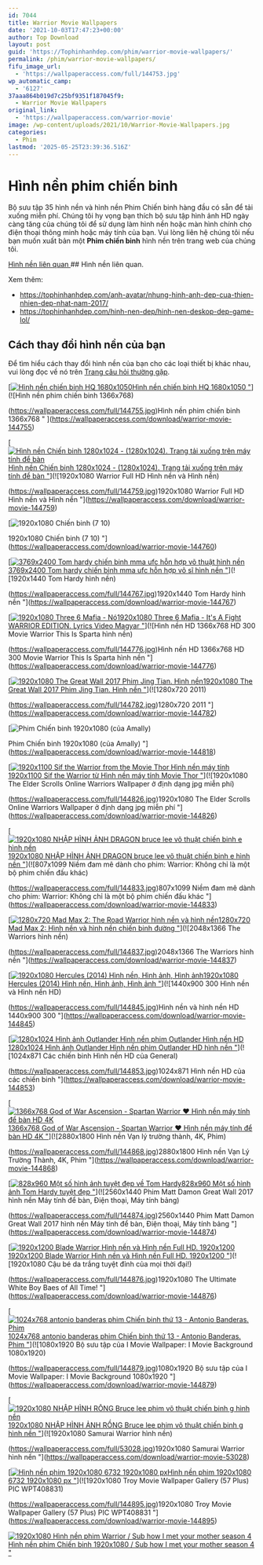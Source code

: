 ```yaml
---
id: 7044
title: Warrior Movie Wallpapers
date: '2021-10-03T17:47:23+00:00'
author: Top Download
layout: post
guid: 'https://Tophinhanhdep.com/phim/warrior-movie-wallpapers/'
permalink: /phim/warrior-movie-wallpapers/
fifu_image_url:
  - 'https://wallpaperaccess.com/full/144753.jpg'
wp_automatic_camp:
  - '6127'
37aaa864b019d7c25bf9351f187045f9:
  - Warrior Movie Wallpapers
original_link:
  - 'https://wallpaperaccess.com/warrior-movie'
image: /wp-content/uploads/2021/10/Warrior-Movie-Wallpapers.jpg
categories:
  - Phim
lastmod: '2025-05-25T23:39:36.516Z'
---
```

# Hình nền phim chiến binh

Bộ sưu tập 35 hình nền và hình nền Phim Chiến binh hàng đầu có sẵn để tải xuống miễn phí. Chúng tôi hy vọng bạn thích bộ sưu tập hình ảnh HD ngày càng tăng của chúng tôi để sử dụng làm hình nền hoặc màn hình chính cho điện thoại thông minh hoặc máy tính của bạn. Vui lòng liên hệ chúng tôi nếu bạn muốn xuất bản một **Phim chiến binh** hình nền trên trang web của chúng tôi.

[Hình nền liên quan ](#related) ## Hình nền liên quan.

   
 Xem thêm:

   
- <https://tophinhanhdep.com/anh-avatar/nhung-hinh-anh-dep-cua-thien-nhien-dep-nhat-nam-2017/>
- <https://tophinhanhdep.com/hinh-nen-dep/hinh-nen-deskop-dep-game-lol/>

## Cách thay đổi hình nền của bạn

Để tìm hiểu cách thay đổi hình nền của bạn cho các loại thiết bị khác nhau, vui lòng đọc về nó trên [Trang câu hỏi thường gặp](https://tophinhanhdep.com/faq/).

  
[[![Hình nền chiến binh HQ 1680x1050](https://wallpaperaccess.com/full/144753.jpg)Hình nền chiến binh HQ 1680x1050 "](https://wallpaperaccess.com/download/warrior-movie-144753)](![Hình nền phim chiến binh 1366x768)

(https://wallpaperaccess.com/full/144755.jpg)Hình nền phim chiến binh 1366x768 " ](https://wallpaperaccess.com/download/warrior-movie-144755)

[[![Hình nền Chiến binh 1280x1024 - (1280x1024).  Trang tải xuống trên máy tính để bàn](https://wallpaperaccess.com/full/144757.jpg)Hình nền Chiến binh 1280x1024 - (1280x1024). Trang tải xuống trên máy tính để bàn "](https://wallpaperaccess.com/download/warrior-movie-144757)](![1920x1080 Warrior Full HD Hình nền và Hình nền)

(https://wallpaperaccess.com/full/144759.jpg)1920x1080 Warrior Full HD Hình nền và Hình nền "](https://wallpaperaccess.com/download/warrior-movie-144759)

[![1920x1080 Chiến binh (7 10)](https://wallpaperaccess.com/full/144760.jpg)

1920x1080 Chiến binh (7 10) "](https://wallpaperaccess.com/download/warrior-movie-144760)

[[![3769x2400 Tom hardy chiến binh mma ufc hỗn hợp võ thuật hình nền](https://wallpaperaccess.com/full/144765.jpg)3769x2400 Tom hardy chiến binh mma ufc hỗn hợp võ sĩ hình nền "](https://wallpaperaccess.com/download/warrior-movie-144765)](![1920x1440 Tom Hardy hình nền)

(https://wallpaperaccess.com/full/144767.jpg)1920x1440 Tom Hardy hình nền "](https://wallpaperaccess.com/download/warrior-movie-144767)

[[![1920x1080 Three 6 Mafia - Nó](https://wallpaperaccess.com/full/144772.jpg)1920x1080 Three 6 Mafia - It's A Fight WARRIOR EDITION. Lyrics Video Magyar "](https://wallpaperaccess.com/download/warrior-movie-144772)](![Hình nền HD 1366x768 HD 300 Movie Warrior This Is Sparta hình nền)

(https://wallpaperaccess.com/full/144776.jpg)Hình nền HD 1366x768 HD 300 Movie Warrior This Is Sparta hình nền "](https://wallpaperaccess.com/download/warrior-movie-144776)

[[![1920x1080 The Great Wall 2017 Phim Jing Tian.  Hình nền](https://wallpaperaccess.com/full/144777.jpg)1920x1080 The Great Wall 2017 Phim Jing Tian. Hình nền "](https://wallpaperaccess.com/download/warrior-movie-144777)](![1280x720 2011)

(https://wallpaperaccess.com/full/144782.jpg)1280x720 2011 "](https://wallpaperaccess.com/download/warrior-movie-144782)

[![Phim Chiến binh 1920x1080 (của Amally)](https://wallpaperaccess.com/full/144818.jpg)

Phim Chiến binh 1920x1080 (của Amally) "](https://wallpaperaccess.com/download/warrior-movie-144818)

[[![1920x1100 Sif the Warrior from the Movie Thor Hình nền máy tính](https://wallpaperaccess.com/full/144819.jpg)1920x1100 Sif the Warrior từ Hình nền máy tính Movie Thor "](https://wallpaperaccess.com/download/warrior-movie-144819)](![1920x1080 The Elder Scrolls Online Warriors Wallpaper ở định dạng jpg miễn phí)

(https://wallpaperaccess.com/full/144826.jpg)1920x1080 The Elder Scrolls Online Warriors Wallpaper ở định dạng jpg miễn phí "](https://wallpaperaccess.com/download/warrior-movie-144826)

[[![1920x1080 NHẬP HÌNH ẢNH DRAGON bruce lee võ thuật chiến binh e hình nền](https://wallpaperaccess.com/full/144832.jpg)1920x1080 NHẬP HÌNH ẢNH DRAGON bruce lee võ thuật chiến binh e hình nền "](https://wallpaperaccess.com/download/warrior-movie-144832)](![807x1099 Niềm đam mê dành cho phim: Warrior: Không chỉ là một bộ phim chiến đấu khác)

(https://wallpaperaccess.com/full/144833.jpg)807x1099 Niềm đam mê dành cho phim: Warrior: Không chỉ là một bộ phim chiến đấu khác "](https://wallpaperaccess.com/download/warrior-movie-144833)

[[![1280x720 Mad Max 2: The Road Warrior hình nền và hình nền](https://wallpaperaccess.com/full/144835.jpg)1280x720 Mad Max 2: Hình nền và hình nền chiến binh đường "](https://wallpaperaccess.com/download/warrior-movie-144835)](![2048x1366 The Warriors hình nền)

(https://wallpaperaccess.com/full/144837.jpg)2048x1366 The Warriors hình nền "](https://wallpaperaccess.com/download/warrior-movie-144837)

[[![1920x1080 Hercules (2014) Hình nền, Hình ảnh, Hình ảnh](https://wallpaperaccess.com/full/144839.jpg)1920x1080 Hercules (2014) Hình nền, Hình ảnh, Hình ảnh "](https://wallpaperaccess.com/download/warrior-movie-144839)](![1440x900 300 Hình nền và Hình nền HD)

(https://wallpaperaccess.com/full/144845.jpg)Hình nền và hình nền HD 1440x900 300 "](https://wallpaperaccess.com/download/warrior-movie-144845)

[[![1280x1024 Hình ảnh Outlander Hình nền phim Outlander Hình nền HD](https://wallpaperaccess.com/full/144846.jpg)1280x1024 Hình ảnh Outlander Hình nền phim Outlander HD hình nền "](https://wallpaperaccess.com/download/warrior-movie-144846)](![1024x871 Các chiến binh Hình nền HD của General)

(https://wallpaperaccess.com/full/144853.jpg)1024x871 Hình nền HD của các chiến binh "](https://wallpaperaccess.com/download/warrior-movie-144853)

[[![1366x768 God of War Ascension - Spartan Warrior ❤ Hình nền máy tính để bàn HD 4K](https://wallpaperaccess.com/full/144865.jpg)1366x768 God of War Ascension - Spartan Warrior ❤ Hình nền máy tính để bàn HD 4K "](https://wallpaperaccess.com/download/warrior-movie-144865)](![2880x1800 Hình nền Vạn lý trường thành, 4K, Phim)

(https://wallpaperaccess.com/full/144868.jpg)2880x1800 Hình nền Vạn Lý Trường Thành, 4K, Phim "](https://wallpaperaccess.com/download/warrior-movie-144868)

[[![828x960 Một số hình ảnh tuyệt đẹp về Tom Hardy](https://wallpaperaccess.com/full/144873.jpg)828x960 Một số hình ảnh Tom Hardy tuyệt đẹp "](https://wallpaperaccess.com/download/warrior-movie-144873)](![2560x1440 Phim Matt Damon Great Wall 2017 hình nền Máy tính để bàn, Điện thoại, Máy tính bảng)

(https://wallpaperaccess.com/full/144874.jpg)2560x1440 Phim Matt Damon Great Wall 2017 hình nền Máy tính để bàn, Điện thoại, Máy tính bảng "](https://wallpaperaccess.com/download/warrior-movie-144874)

[[![1920x1200 Blade Warrior Hình nền và Hình nền Full HD.  1920x1200](https://wallpaperaccess.com/full/144875.jpg)1920x1200 Blade Warrior Hình nền và Hình nền Full HD. 1920x1200 "](https://wallpaperaccess.com/download/warrior-movie-144875)](![1920x1080 Cậu bé da trắng tuyệt đỉnh của mọi thời đại!)

(https://wallpaperaccess.com/full/144876.jpg)1920x1080 The Ultimate White Boy Baes of All Time! "](https://wallpaperaccess.com/download/warrior-movie-144876)

[[![1024x768 antonio banderas phim Chiến binh thứ 13 - Antonio Banderas.  Phim](https://wallpaperaccess.com/full/144878.jpg)1024x768 antonio banderas phim Chiến binh thứ 13 - Antonio Banderas. Phim "](https://wallpaperaccess.com/download/warrior-movie-144878)](![1080x1920 Bộ sưu tập của I Movie Wallpaper: I Movie Background 1080x1920)

(https://wallpaperaccess.com/full/144879.jpg)1080x1920 Bộ sưu tập của I Movie Wallpaper: I Movie Background 1080x1920 "](https://wallpaperaccess.com/download/warrior-movie-144879)

[[![1920x1080 NHẬP HÌNH RỒNG Bruce lee phim võ thuật chiến binh g hình nền](https://wallpaperaccess.com/full/144882.jpg)1920x1080 NHẬP HÌNH ẢNH RỒNG Bruce lee phim võ thuật chiến binh g hình nền "](https://wallpaperaccess.com/download/warrior-movie-144882)](![1920x1080 Samurai Warrior hình nền)

(https://wallpaperaccess.com/full/53028.jpg)1920x1080 Samurai Warrior hình nền "](https://wallpaperaccess.com/download/warrior-movie-53028)

[[![Hình nền phim 1920x1080 6732 1920x1080 px](https://wallpaperaccess.com/full/144886.jpg)Hình nền phim 1920x1080 6732 1920x1080 px "](https://wallpaperaccess.com/download/warrior-movie-144886)](![1920x1080 Troy Movie Wallpaper Gallery (57 Plus) PIC WPT408831)

(https://wallpaperaccess.com/full/144895.jpg)1920x1080 Troy Movie Wallpaper Gallery (57 Plus) PIC WPT408831 "](https://wallpaperaccess.com/download/warrior-movie-144895)

[![1920x1080 Hình nền phim Warrior / Sub how I met your mother season 4](https://wallpaperaccess.com/full/144896.jpg)Hình nền phim Chiến binh 1920x1080 / Sub how I met your mother season 4 "](https://wallpaperaccess.com/download/warrior-movie-144896)
